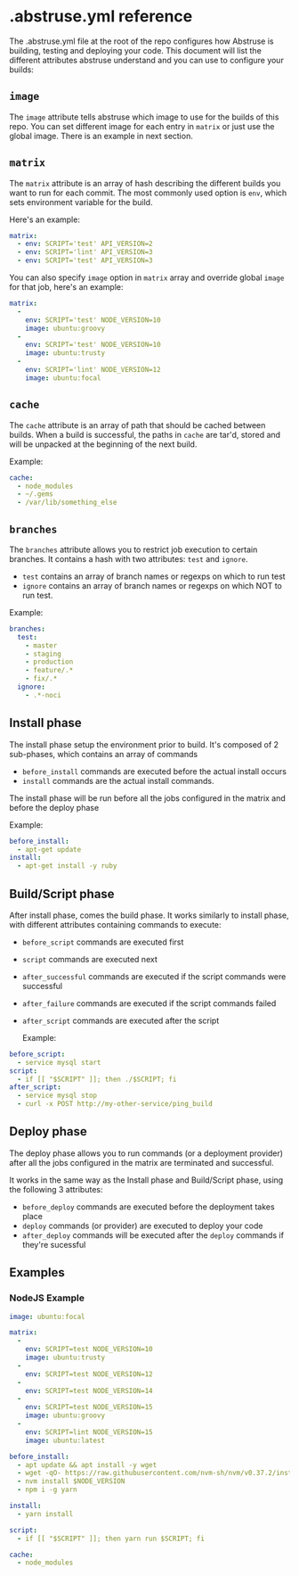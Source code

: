 # .abstruse.yml reference

The .abstruse.yml file at the root of the repo configures how Abstruse
is building, testing and deploying your code. This document will list
the different attributes abstruse understand and you can use to
configure your builds:

## `image`

The `image` attribute tells abstruse which image to use for the builds
of this repo. You can set different image for each entry in `matrix` or
just use the global image. There is an example in next section.

## `matrix`

The `matrix` attribute is an array of hash describing the different
builds you want to run for each commit. The most commonly used option
is `env`, which sets environment variable for the build.

Here's an example:

``` yaml
matrix:
  - env: SCRIPT='test' API_VERSION=2
  - env: SCRIPT='lint' API_VERSION=3
  - env: SCRIPT='test' API_VERSION=3
```

You can also specify `image` option in `matrix` array and override global `image` for that job,
here's an example:

```yaml
matrix:
  -
    env: SCRIPT='test' NODE_VERSION=10
    image: ubuntu:groovy
  -
    env: SCRIPT='test' NODE_VERSION=10
    image: ubuntu:trusty
  -
    env: SCRIPT='lint' NODE_VERSION=12
    image: ubuntu:focal
```

## `cache`

The `cache` attribute is an array of path that should be cached
between builds. When a build is successful, the paths in `cache` are
tar'd, stored and will be unpacked at the beginning of the next build.

Example:

``` yaml
cache:
  - node_modules
  - ~/.gems
  - /var/lib/something_else
```

## `branches`

The `branches` attribute allows you to restrict job execution to
certain branches. It contains a hash with two attributes: `test` and `ignore`.

- `test` contains an array of branch names or regexps on which to run test
- `ignore` contains an array of branch names or regexps on which NOT to run test.

Example:

```yaml
branches:
  test:
    - master
    - staging
    - production
    - feature/.*
    - fix/.*
  ignore:
    - .*-noci
```

## Install phase

The install phase setup the environment prior to build. It's composed
of 2 sub-phases, which contains an array of commands

- `before_install` commands are executed before the actual install occurs
- `install` commands are the actual install commands.

The install phase will be run before all the jobs configured in the
matrix and before the deploy phase

Example:

```yaml
before_install:
  - apt-get update
install:
  - apt-get install -y ruby
```

## Build/Script phase

After install phase, comes the build phase. It works similarly to
install phase, with different attributes containing commands to
execute:

- `before_script` commands are executed first
- `script` commands are executed next
- `after_successful` commands are executed if the script commands were successful
- `after_failure` commands are executed if the script commands failed
- `after_script` commands are executed after the script

  Example:

``` yaml
before_script:
  - service mysql start
script:
  - if [[ "$SCRIPT" ]]; then ./$SCRIPT; fi
after_script:
  - service mysql stop
  - curl -x POST http://my-other-service/ping_build
```

## Deploy phase

The deploy phase allows you to run commands (or a deployment provider)
after all the jobs configured in the matrix are terminated and successful.

It works in the same way as the Install phase and Build/Script phase,
using the following 3 attributes:

- `before_deploy` commands are executed before the deployment takes place
- `deploy` commands (or provider) are executed to deploy your code
- `after_deploy` commands will be executed after the `deploy` commands if they're sucessful

## Examples

### NodeJS Example

```yaml
image: ubuntu:focal

matrix:
  -
    env: SCRIPT=test NODE_VERSION=10
    image: ubuntu:trusty
  -
    env: SCRIPT=test NODE_VERSION=12
  -
    env: SCRIPT=test NODE_VERSION=14
  -
    env: SCRIPT=test NODE_VERSION=15
    image: ubuntu:groovy
  -
    env: SCRIPT=lint NODE_VERSION=15
    image: ubuntu:latest

before_install:
  - apt update && apt install -y wget
  - wget -qO- https://raw.githubusercontent.com/nvm-sh/nvm/v0.37.2/install.sh | bash
  - nvm install $NODE_VERSION
  - npm i -g yarn

install:
  - yarn install

script:
  - if [[ "$SCRIPT" ]]; then yarn run $SCRIPT; fi

cache:
  - node_modules
```
